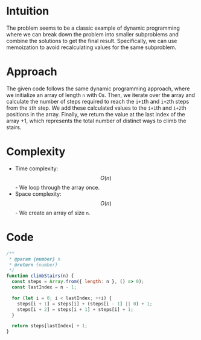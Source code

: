 # Intuition
The problem seems to be a classic example of dynamic programming where we can break down the problem into smaller subproblems and combine the solutions to get the final result. Specifically, we can use memoization to avoid recalculating values for the same subproblem.

# Approach
The given code follows the same dynamic programming approach, where we initialize an array of length `n` with 0s. Then, we iterate over the array and calculate the number of steps required to reach the `i+1`th and `i+2`th steps from the `i`th step. We add these calculated values to the `i+1`th and `i+2`th positions in the array. Finally, we return the value at the last index of the array +1, which represents the total number of distinct ways to climb the stairs.

# Complexity
- Time complexity: $$O(n)$$ - We loop through the array once.
- Space complexity: $$O(n)$$ - We create an array of size `n`.

# Code
```js
/**
 * @param {number} n
 * @return {number}
 */
function climbStairs(n) {
  const steps = Array.from({ length: n }, () => 0);
  const lastIndex = n - 1;

  for (let i = 0; i < lastIndex; ++i) {
    steps[i + 1] = steps[i] + (steps[i - 1] || 0) + 1;
    steps[i + 2] = steps[i + 1] + steps[i] + 1;
  }

  return steps[lastIndex] + 1;
}
```